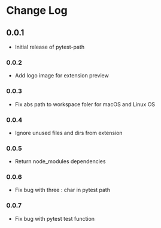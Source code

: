 # Change Log

## 0.0.1

- Initial release of pytest-path

### 0.0.2

- Add logo image for extension preview

### 0.0.3

- Fix abs path to workspace foler for macOS and Linux OS

### 0.0.4

- Ignore unused files and dirs from extension

### 0.0.5

- Return node_modules dependencies

### 0.0.6

- Fix bug with three : char in pytest path

### 0.0.7

- Fix bug with pytest test function
